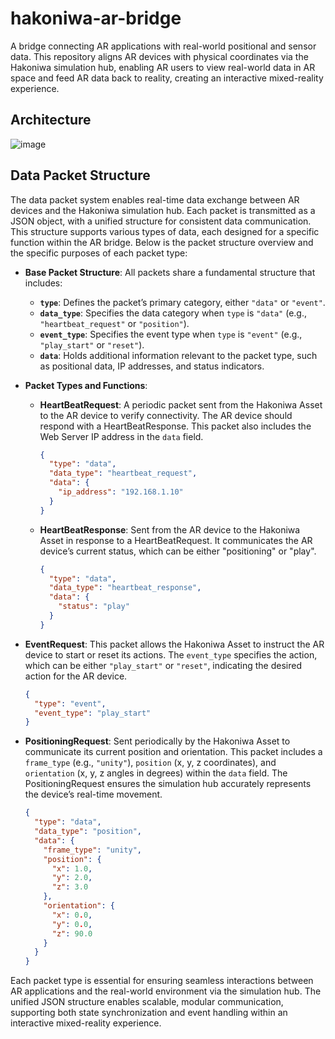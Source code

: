 # hakoniwa-ar-bridge
A bridge connecting AR applications with real-world positional and sensor data. This repository aligns AR devices with physical coordinates via the Hakoniwa simulation hub, enabling AR users to view real-world data in AR space and feed AR data back to reality, creating an interactive mixed-reality experience.

## Architecture

![image](https://github.com/user-attachments/assets/5de2f38b-1acd-4c2f-b386-d9edc2073b80)



## Data Packet Structure

The data packet system enables real-time data exchange between AR devices and the Hakoniwa simulation hub. Each packet is transmitted as a JSON object, with a unified structure for consistent data communication. This structure supports various types of data, each designed for a specific function within the AR bridge. Below is the packet structure overview and the specific purposes of each packet type:

- **Base Packet Structure**: All packets share a fundamental structure that includes:
  - **`type`**: Defines the packet’s primary category, either `"data"` or `"event"`.
  - **`data_type`**: Specifies the data category when `type` is `"data"` (e.g., `"heartbeat_request"` or `"position"`).
  - **`event_type`**: Specifies the event type when `type` is `"event"` (e.g., `"play_start"` or `"reset"`).
  - **`data`**: Holds additional information relevant to the packet type, such as positional data, IP addresses, and status indicators.

- **Packet Types and Functions**:
  - **HeartBeatRequest**: A periodic packet sent from the Hakoniwa Asset to the AR device to verify connectivity. The AR device should respond with a HeartBeatResponse. This packet also includes the Web Server IP address in the `data` field.
  
    ```json
    {
      "type": "data",
      "data_type": "heartbeat_request",
      "data": {
        "ip_address": "192.168.1.10"
      }
    }
    ```

  - **HeartBeatResponse**: Sent from the AR device to the Hakoniwa Asset in response to a HeartBeatRequest. It communicates the AR device’s current status, which can be either "positioning" or "play".

    ```json
    {
      "type": "data",
      "data_type": "heartbeat_response",
      "data": {
        "status": "play"
      }
    }
    ```


- **EventRequest**: This packet allows the Hakoniwa Asset to instruct the AR device to start or reset its actions. The `event_type` specifies the action, which can be either `"play_start"` or `"reset"`, indicating the desired action for the AR device.

    ```json
    {
      "type": "event",
      "event_type": "play_start"
    }
    ```

- **PositioningRequest**: Sent periodically by the Hakoniwa Asset to communicate its current position and orientation. This packet includes a `frame_type` (e.g., `"unity"`), `position` (x, y, z coordinates), and `orientation` (x, y, z angles in degrees) within the `data` field. The PositioningRequest ensures the simulation hub accurately represents the device’s real-time movement.



    ```json
    {
      "type": "data",
      "data_type": "position",
      "data": {
        "frame_type": "unity",
        "position": {
          "x": 1.0,
          "y": 2.0,
          "z": 3.0
        },
        "orientation": {
          "x": 0.0,
          "y": 0.0,
          "z": 90.0
        }
      }
    }
    ```

Each packet type is essential for ensuring seamless interactions between AR applications and the real-world environment via the simulation hub. The unified JSON structure enables scalable, modular communication, supporting both state synchronization and event handling within an interactive mixed-reality experience.
